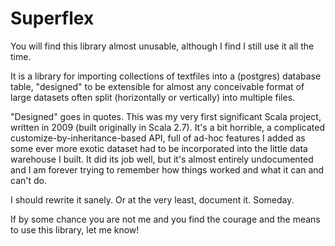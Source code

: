 # Superflex

You will find this library almost unusable, although I find I still use it all the time.

It is a library for importing collections of textfiles into a (postgres) database table, "designed" to be extensible
for almost any conceivable format of large datasets often split (horizontally or vertically) into multiple files.

"Designed" goes in quotes. This was my very first significant Scala project, written in 2009 (built originally in Scala 2.7).
It's a bit horrible, a complicated customize-by-inheritance-based API, full of ad-hoc features I added as some
ever more exotic dataset had to be incorporated into the little data warehouse I built. It did its job well, but it's
almost entirely undocumented and I am forever trying to remember how things worked and what it can and can't do.

I should rewrite it sanely. Or at the very least, document it. Someday.

If by some chance you are not me and you find the courage and the means to use this library, let me know!





